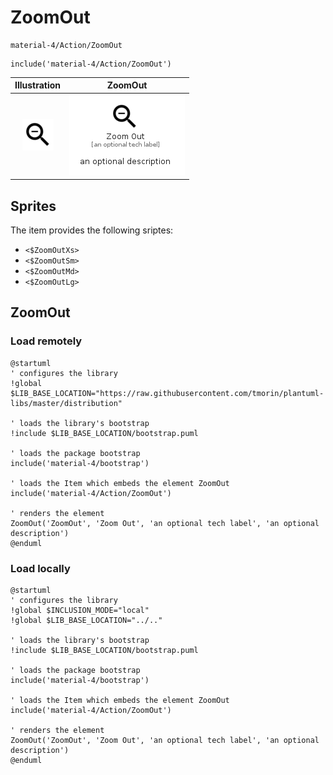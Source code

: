# ZoomOut


```text
material-4/Action/ZoomOut
```

```text
include('material-4/Action/ZoomOut')
```



| Illustration | ZoomOut |
| :---: | :---: |
| ![illustration for Illustration](../../material-4/Action/ZoomOut.png) | ![illustration for ZoomOut](../../material-4/Action/ZoomOut.Local.png) |



## Sprites
The item provides the following sriptes:

- `<$ZoomOutXs>`
- `<$ZoomOutSm>`
- `<$ZoomOutMd>`
- `<$ZoomOutLg>`





## ZoomOut

### Load remotely
```plantuml
@startuml
' configures the library
!global $LIB_BASE_LOCATION="https://raw.githubusercontent.com/tmorin/plantuml-libs/master/distribution"

' loads the library's bootstrap
!include $LIB_BASE_LOCATION/bootstrap.puml

' loads the package bootstrap
include('material-4/bootstrap')

' loads the Item which embeds the element ZoomOut
include('material-4/Action/ZoomOut')

' renders the element
ZoomOut('ZoomOut', 'Zoom Out', 'an optional tech label', 'an optional description')
@enduml
```

### Load locally
```plantuml
@startuml
' configures the library
!global $INCLUSION_MODE="local"
!global $LIB_BASE_LOCATION="../.."

' loads the library's bootstrap
!include $LIB_BASE_LOCATION/bootstrap.puml

' loads the package bootstrap
include('material-4/bootstrap')

' loads the Item which embeds the element ZoomOut
include('material-4/Action/ZoomOut')

' renders the element
ZoomOut('ZoomOut', 'Zoom Out', 'an optional tech label', 'an optional description')
@enduml
```

